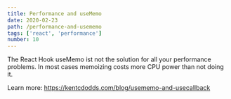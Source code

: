 ```yaml
---
title: Performance and useMemo
date: 2020-02-23
path: /performance-and-usememo
tags: ['react', 'performance']
number: 10
---
```


The React Hook useMemo ist not the solution for all your performance problems.
In most cases memoizing costs more CPU power than not doing it.

Learn more: https://kentcdodds.com/blog/usememo-and-usecallback
